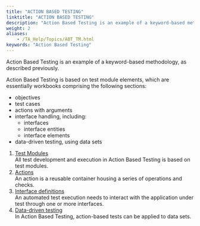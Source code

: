 ```yaml
--- 
title: "ACTION BASED TESTING"
linktitle: "ACTION BASED TESTING"
description: "Action Based Testing is an example of a keyword-based methodology, as described previously."
weight: 2
aliases: 
    - /TA_Help/Topics/ABT_TM.html
keywords: "Action Based Testing"
---
```


Action Based Testing is an example of a keyword-based methodology, as described previously.

Action Based Testing is based on test module elements, which are essentially workbooks comprising the following sections:

-   objectives
-   test cases
-   actions with arguments
-   interface handling, including:
    -   interfaces
    -   interface entities
    -   interface elements
-   data-driven testing, using data sets

1.  [Test Modules](/user-guide/introduction-to-action-based-testing/action-based-testing/test-modules)  
All test development and execution in Action Based Testing is based on test modules.
2.  [Actions](/user-guide/introduction-to-action-based-testing/action-based-testing/actions)  
An action is a reusable container housing a series of operations and checks.
3.  [Interface definitions](/user-guide/introduction-to-action-based-testing/action-based-testing/interface-definitions)  
An automated test execution needs to interact with the application under test through one or more interfaces.
4.  [Data-driven testing](/user-guide/introduction-to-action-based-testing/action-based-testing/data-driven-testing)  
In Action Based Testing, action-based tests can be applied to data sets.



